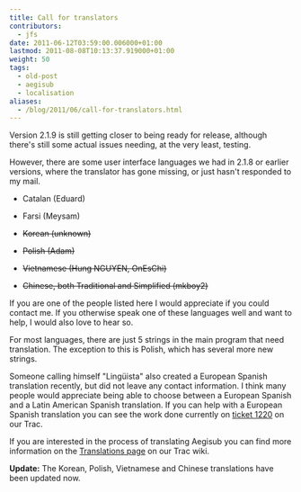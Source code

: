 ```yaml
---
title: Call for translators
contributors:
  - jfs
date: 2011-06-12T03:59:00.006000+01:00
lastmod: 2011-08-08T10:13:37.919000+01:00
weight: 50
tags:
  - old-post
  - aegisub
  - localisation
aliases:
  - /blog/2011/06/call-for-translators.html
---
```


Version 2.1.9 is still getting closer to being ready for release, although there's still some actual issues needing, at the very least, testing.

However, there are some user interface languages we had in 2.1.8 or earlier versions, where the translator has gone missing, or just hasn't responded to my mail.

- Catalan (Eduard)

- Farsi (Meysam)

- ~~Korean (unknown)~~

- ~~Polish (Adam)~~

- ~~Vietnamese (Hung NGUYEN, OnEsChi)~~

- ~~Chinese, both Traditional and Simplified (mkboy2)~~

If you are one of the people listed here I would appreciate if you could contact me. If you otherwise speak one of these languages well and want to help, I would also love to hear so.

For most languages, there are just 5 strings in the main program that need translation. The exception to this is Polish, which has several more new strings.

Someone calling himself "Lingüista" also created a European Spanish translation recently, but did not leave any contact information. I think many people would appreciate being able to choose between a European Spanish and a Latin American Spanish translation. If you can help with a European Spanish translation you can see the work done currently on [ticket 1220](http://devel.aegisub.org/ticket/1220) on our Trac.

If you are interested in the process of translating Aegisub you can find more information on the [Translations page](http://devel.aegisub.org/wiki/Translations) on our Trac wiki.

**Update:** The Korean, Polish, Vietnamese and Chinese translations have been updated now.
